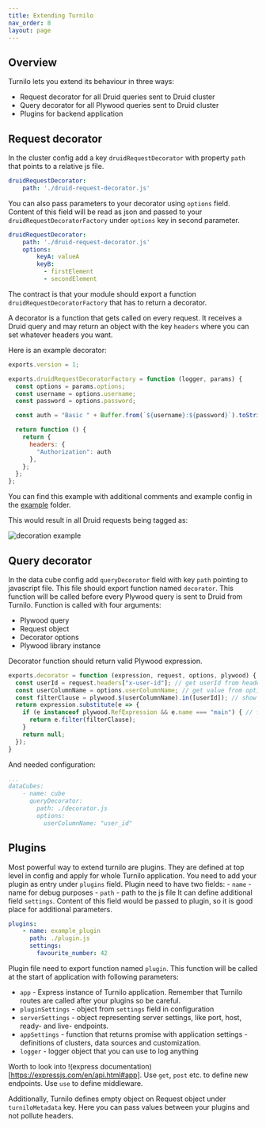 ```yaml
---
title: Extending Turnilo
nav_order: 8
layout: page
---
```


## Overview

Turnilo lets you extend its behaviour in three ways:

* Request decorator for all Druid queries sent to Druid cluster
* Query decorator for all Plywood queries sent to Druid cluster
* Plugins for backend application

## Request decorator

In the cluster config add a key `druidRequestDecorator` with property `path` that points to a relative js file.

```yaml
druidRequestDecorator: 
    path: './druid-request-decorator.js'
```

You can also pass parameters to your decorator using `options` field. Content of this field will be read as json and passed
to your `druidRequestDecoratorFactory` under `options` key in second parameter.

```yaml
druidRequestDecorator: 
    path: './druid-request-decorator.js'
    options:
        keyA: valueA
        keyB:
          - firstElement
          - secondElement
```

The contract is that your module should export a function `druidRequestDecoratorFactory` that has to return a decorator.
 
A decorator is a function that gets called on every request. It receives a Druid query and may return an object with the
key `headers` where you can set whatever headers you want.

Here is an example decorator:

```javascript
exports.version = 1;

exports.druidRequestDecoratorFactory = function (logger, params) {
  const options = params.options;
  const username = options.username;
  const password = options.password;

  const auth = "Basic " + Buffer.from(`${username}:${password}`).toString("base64");

  return function () {
    return {
      headers: {
        "Authorization": auth
      },
    };
  };
};
```

You can find this example with additional comments and example config in the [example](example/request-decoration) folder.

This would result in all Druid requests being tagged as:

![decoration example](example/request-decoration/result.png)

## Query decorator

In the data cube config add `queryDecorator` field with key `path` pointing to javascript file. 
This file should export function named `decorator`. 
This function will be called before every Plywood query is sent to Druid from Turnilo.
Function is called with four arguments:
* Plywood query
* Request object
* Decorator options
* Plywood library instance

Decorator function should return valid Plywood expression.

```javascript
exports.decorator = function (expression, request, options, plywood) {
  const userId = request.headers["x-user-id"]; // get userId from header, you need to set this value before Turnilo
  const userColumnName = options.userColumnName; // get value from options, defined in config
  const filterClause = plywood.$(userColumnName).in([userId]); // show only rows where `userColumnName` is equal to current user id.
  return expression.substitute(e => {
    if (e instanceof plywood.RefExpression && e.name === "main") { // filter all main expression references
      return e.filter(filterClause);
    }
    return null;
  });
}
```

And needed configuration:

```yaml
...
dataCubes:
    - name: cube
      queryDecorator:
        path: ./decorator.js
        options:
          userColumnName: "user_id"
```

## Plugins

Most powerful way to extend turnilo are plugins. They are defined at top level in config and apply for whole Turnilo application.
You need to add your plugin as entry under `plugins` field. 
Plugin need to have two fields:
    - `name` - name for debug purposes
    - `path` - path to the js file
It can define additional field `settings`. Content of this field would be passed to plugin, so it is good place for additional parameters.

```yaml
plugins:
    - name: example_plugin
      path: ./plugin.js
      settings:
        favourite_number: 42
```

Plugin file need to export function named `plugin`. 
This function will be called at the start of application with following parameters:
* `app` - Express instance of Turnilo application. Remember that Turnilo routes are called after your plugins so be careful.
* `pluginSettings` - object from `settings` field in configuration
* `serverSettings` - object representing server settings, like port, host, ready- and live- endpoints.
* `appSettings` - function that returns promise with application settings - definitions of clusters, data sources and customization.
* `logger` - logger object that you can use to log anything

Worth to look into !(express documentation)[https://expressjs.com/en/api.html#app]. 
Use `get`, `post` etc. to define new endpoints. Use `use` to define middleware.

Additionally, Turnilo defines empty object on Request object under `turniloMetadata` key. 
Here you can pass values between your plugins and not pollute headers.
